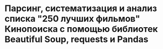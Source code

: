 # Парсинг, систематизация и анализ списка "250 лучших фильмов" Кинопоиска с помощью библиотек Beautiful Soup, requests и Pandas
